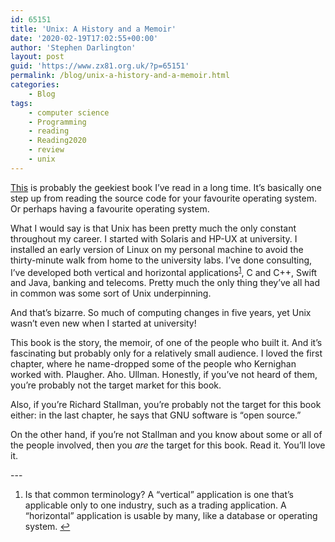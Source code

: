 ```yaml
---
id: 65151
title: 'Unix: A History and a Memoir'
date: '2020-02-19T17:02:55+00:00'
author: 'Stephen Darlington'
layout: post
guid: 'https://www.zx81.org.uk/?p=65151'
permalink: /blog/unix-a-history-and-a-memoir.html
categories:
    - Blog
tags:
    - computer science
    - Programming
    - reading
    - Reading2020
    - review
    - unix
---
```


[This](https://amzn.to/2UZuoyD) is probably the geekiest book I’ve read in a long time. It’s basically one step up from reading the source code for your favourite operating system. Or perhaps having a favourite operating system.

What I would say is that Unix has been pretty much the only constant throughout my career. I started with Solaris and HP-UX at university. I installed an early version of Linux on my personal machine to avoid the thirty-minute walk from home to the university labs. I’ve done consulting, I’ve developed both vertical and horizontal applications<sup>[1](#fn1-1120 "see footnote")</sup>, C and C++, Swift and Java, banking and telecoms. Pretty much the only thing they’ve all had in common was some sort of Unix underpinning.

And that’s bizarre. So much of computing changes in five years, yet Unix wasn’t even new when I started at university!

This book is the story, the memoir, of one of the people who built it. And it’s fascinating but probably only for a relatively small audience. I loved the first chapter, where he name-dropped some of the people who Kernighan worked with. Plaugher. Aho. Ullman. Honestly, if you’ve not heard of them, you’re probably not the target market for this book.

Also, if you’re Richard Stallman, you’re probably not the target for this book either: in the last chapter, he says that GNU software is “open source.”

On the other hand, if you’re not Stallman and you know about some or all of the people involved, then you *are* the target for this book. Read it. You’ll love it.

<div class="footnotes">---

1. Is that common terminology? A “vertical” application is one that’s applicable only to one industry, such as a trading application. A “horizontal” application is usable by many, like a database or operating system. [↩︎](#fnr1-1120 "return to article")

</div>